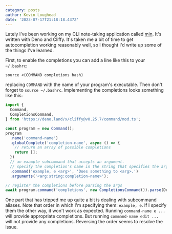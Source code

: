 ```yaml
---
category: posts
author: Kevin Loughead
date: '2023-07-17T21:18:18.437Z'
---
```


Lately I've been working on my CLI note-taking application called [min](https://github.com/kvnloughead/min). It's written with Deno and Cliffy. It's taken me a bit of time to get autocompletion working reasonably well, so I thought I'd write up some of the things I've learned.

First, to enable the completions you can add a line like this to your `~/.bashrc`:

```
source <(COMMAND completions bash)
```

replacing `COMMAND` with the name of your program's executable. Then don't forget to `source ~/.bashrc`. Implementing the completions looks something like this:

```ts
import {
  Command,
  CompletionsCommand,
} from 'https://deno.land/x/cliffy@v0.25.7/command/mod.ts';

const program = new Command();
program
  .name('command-name')
  .globalComplete('completion-name', async () => {
    // return an array of possible completions
    return [];
  })
  // an example subcommand that accepts an argument.
  // specify the completion's name in the string that specifies the arguments
  .command('example, e <arg>', 'Does something to <arg>.')
  .arguments('<arg:string:completion-name>');

// register the completions before parsing the args
await program.command('completions', new CompletionsCommand()).parse(Deno.args);
```

One part that has tripped me up quite a bit is dealing with subcommand aliases. Note that order in which I'm specifying them: `example, e`. If I specify them the other way, it won't work as expected. Running `command-name e ...` will provide appropriate completions. But running `command-name edit ...` will not provide any completions. Reversing the order seems to resolve the issue.
